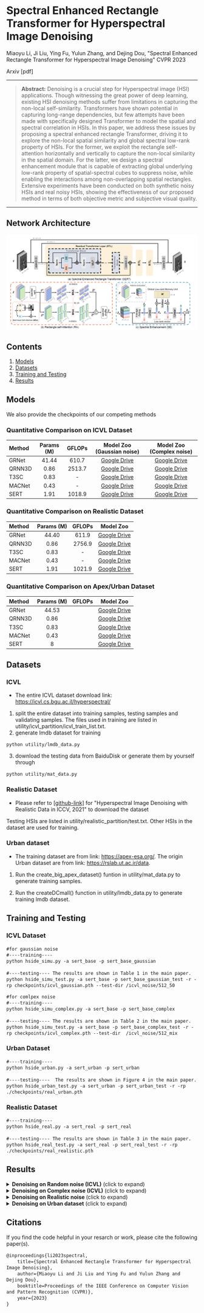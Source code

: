 # Spectral Enhanced Rectangle Transformer for Hyperspectral Image Denoising

Miaoyu Li, Ji Liu, Ying Fu, Yulun Zhang, and Dejing Dou, "Spectral Enhanced Rectangle Transformer for Hyperspectral Image Denoising" CVPR 2023

Arxiv [pdf] 


<hr />

> **Abstract:**  Denoising is a crucial step for Hyperspectral image (HSI) applications. Though witnessing the great power of deep learning, existing HSI denoising methods suffer from limitations in capturing the non-local self-similarity. Transformers have shown potential in capturing long-range dependencies, but few attempts have been made with specifically designed Transformer to model the spatial and spectral correlation in HSIs. In this paper, we address these issues by proposing a spectral enhanced rectangle Transformer, driving it to explore the non-local spatial similarity and global spectral low-rank property of HSIs. For the former, we exploit the rectangle self-attention horizontally and vertically to capture the non-local similarity in the spatial domain. For the latter, we design a spectral enhancement module that is capable
of extracting global underlying low-rank property of spatial-spectral cubes to suppress noise, while enabling the interactions among non-overlapping spatial rectangles. Extensive experiments have been conducted on both synthetic noisy HSIs and real noisy HSIs, showing the effectiveness of our proposed method in terms of both objective metric and subjective visual quality.
<hr />

## Network Architecture

<img src = "figs/overall.png"> 

## Contents
1. [Models](#Models)
1. [Datasets](#Datasets)
1. [Training and Testing](#Training)
1. [Results](#Results)

<a id="Models"></a> 

## Models

We also provide the checkpoints of our competing methods
### Quantitative Comparison on ICVL Dataset
| Method  | Params (M)  | GFLOPs | Model Zoo (Gaussian noise)   |  Model Zoo (Complex noise)             
| :------ | :--------: | :--------: | :--------: | :----------------------------------------------------------: | 
| GRNet  |   41.44    | 610.7| [Google Drive](https://drive.google.com/drive/folders/1dJ0zK1GBlR7T_0VG4zpP5mgkdUoA8KF1?usp=share_link) | [Google Drive](https://drive.google.com/drive/folders/1dJ0zK1GBlR7T_0VG4zpP5mgkdUoA8KF1?usp=share_link) |
| QRNN3D   |   0.86  | 2513.7 |[Google Drive](https://drive.google.com/drive/folders/1A30K04dUzDwOlWyvlIq-uj6i1Jw5zHVx?usp=share_link) |   [Google Drive](https://drive.google.com/drive/folders/1A30K04dUzDwOlWyvlIq-uj6i1Jw5zHVx?usp=share_link) | 
| T3SC |   0.83    | - | [Google Drive](https://drive.google.com/drive/folders/1ICEe9vyQjs9p3D09i2cSPJeYyy9vAOq3?usp=share_link) | [Google Drive](https://drive.google.com/drive/folders/1ICEe9vyQjs9p3D09i2cSPJeYyy9vAOq3?usp=share_link) | 
| MACNet     |   0.43  | -  |   [Google Drive](https://drive.google.com/drive/folders/1c96i_L7KqiXgEl4xhiwYPTA_pbd75xYB?usp=share_link)   | [Google Drive](https://drive.google.com/file/d/1zuaphGGw52FUBZ5fsYbHd4la88p7LoD7/view?usp=share_link) | 
|SERT| 1.91 |  1018.9 | [Google Drive](https://drive.google.com/drive/folders/1PQv7nZREOrYaC65gBdDRAEthoTRa9q0h?usp=share_link)  | [Google Drive](https://drive.google.com/drive/folders/1PQv7nZREOrYaC65gBdDRAEthoTRa9q0h?usp=share_link) 

### Quantitative Comparison on Realistic Dataset
| Method  | Params (M)  | GFLOPs | Model Zoo 
| :------ | :--------: | :--------: | :--------: | 
| GRNet  |   44.40    | 611.9 | [Google Drive](https://drive.google.com/drive/folders/1SmUMKHmlYkngMpSQ_nlfnaDJYQ4ZyI0U?usp=share_link) |
| QRNN3D   |   0.86  | 2756.9 |[Google Drive](https://drive.google.com/drive/folders/1SmUMKHmlYkngMpSQ_nlfnaDJYQ4ZyI0U?usp=share_link) |
| T3SC |   0.83    | - | [Google Drive](https://drive.google.com/drive/folders/1SmUMKHmlYkngMpSQ_nlfnaDJYQ4ZyI0U?usp=share_link)
| MACNet     |   0.43  | -  |   [Google Drive](https://drive.google.com/drive/folders/1SmUMKHmlYkngMpSQ_nlfnaDJYQ4ZyI0U?usp=share_link)  | 
|SERT| 1.91 | 1021.9 | [Google Drive](https://drive.google.com/drive/folders/1RHk37FpGw6qrpAsq7mPMmOPXWSynurXo?usp=share_link)  

### Quantitative Comparison on Apex/Urban Dataset
| Method  | Params (M)  | GFLOPs | Model Zoo 
| :------ | :--------: | :--------: | :--------: | 
| GRNet  |   44.53    | | [Google Drive](https://drive.google.com/drive/folders/132YNE5TqiBcpA479NLFtSYQEY9ge8NRX?usp=share_link)  |
| QRNN3D   |   0.86  | |[Google Drive](https://drive.google.com/drive/folders/132YNE5TqiBcpA479NLFtSYQEY9ge8NRX?usp=share_link)  |
| T3SC |   0.83   | |[Google Drive](https://drive.google.com/drive/folders/132YNE5TqiBcpA479NLFtSYQEY9ge8NRX?usp=share_link) | 
| MACNet     |   0.43  |   |   [Google Drive](https://drive.google.com/drive/folders/132YNE5TqiBcpA479NLFtSYQEY9ge8NRX?usp=share_link)   | 
|SERT| 8 | | [Google Drive](https://drive.google.com/drive/folders/1tf09Gnn7dvIpF_mmGKvfsm3WWe_ghHxi?usp=sharing)  


<a id="Datasets"></a>
## Datasets

### ICVL 
* The entire ICVL dataset download link: https://icvl.cs.bgu.ac.il/hyperspectral/
1. split the entire dataset into training samples, testing samples and validating samples. The files used in training are listed in utility/icvl_partition/icvl_train_list.txt.
2. generate lmdb dataset for training

```
python utility/lmdb_data.py
```

3. download the testing data from BaiduDisk or generate them by yourself through

```
python utility/mat_data.py
```

### Realistic Dataset
* Please refer to [[github-link]](https://github.com/ColinTaoZhang/HSIDwRD) for "Hyperspectral Image Denoising with Realistic Data in ICCV, 2021" to download the dataset

Testing HSIs are listed in utility/realistic_partition/test.txt. Other HSIs in the dataset are used for training. 

### Urban dataset
* The training dataset are from link: https://apex-esa.org/. The origin Urban dataset are from link:  https://rslab.ut.ac.ir/data.

1. Run the create_big_apex_dataset() funtion in utility/mat_data.py to generate training samples.

2. Run the createDCmall() function in utility/lmdb_data.py to generate training lmdb dataset.


<a id="Training"></a>

## Training and Testing
### ICVL Dataset
```
#for gaussian noise
#----training----
python hside_simu.py -a sert_base -p sert_base_gaussian

#----testing---- The results are shown in Table 1 in the main paper.
python hside_simu_test.py -a sert_base -p sert_base_gaussian_test -r -rp checkpoints/icvl_gaussian.pth --test-dir /icvl_noise/512_50
```

```
#for comlpex noise
#----training----
python hside_simu_complex.py -a sert_base -p sert_base_complex

#----testing---- The results are shown in Table 2 in the main paper.
python hside_simu_test.py -a sert_base -p sert_base_complex_test -r -rp checkpoints/icvl_complex.pth --test-dir  /icvl_noise/512_mix
```

### Urban Dataset
```
#----training----
python hside_urban.py -a sert_urban -p sert_urban 

#----testing----  The results are shown in Figure 4 in the main paper.
python hside_urban_test.py -a sert_urban -p sert_urban_test -r -rp ./checkpoints/real_urban.pth
```

### Realistic Dataset
```
#----training----
python hside_real.py -a sert_real -p sert_real

#----testing---- The results are shown in Table 3 in the main paper.
python hside_real_test.py -a sert_real -p sert_real_test -r -rp ./checkpoints/real_realistic.pth
```


<a id="Results"></a>

## Results

<details>
<summary><strong>Denoising on Random noise (ICVL)</strong> (click to expand) </summary>
<img src = "figs/table1.png"> 
</details>

<details>
<summary><strong>Denoising on Complex noise (ICVL)</strong> (click to expand) </summary>
<img src = "figs/table2.png"> 
<img src = "figs/icvl.png"> 

</details>

<details>
<summary><strong>Denoising on Realistic noise </strong> (click to expand) </summary>
<img src = "figs/real_table.png"> 
<img src = "figs/real.png"> 
</details>

<details>
<summary><strong>Denoising on Urban dataset</strong> (click to expand) </summary>

<img src = "figs/urban.png"> 
</details>

## Citations

If you find the code helpful in your resarch or work, please cite the following paper(s).

```
@inproceedings{li2023spectral,
    title={Spectral Enhanced Rectangle Transformer for Hyperspectral Image Denoising},
    author={Miaoyu Li and Ji Liu and Ying Fu and Yulun Zhang and Dejing Dou},
    booktitle=Proceedings of the IEEE Conference on Computer Vision and Pattern Recognition (CVPR)},
    year={2023}
}
```
